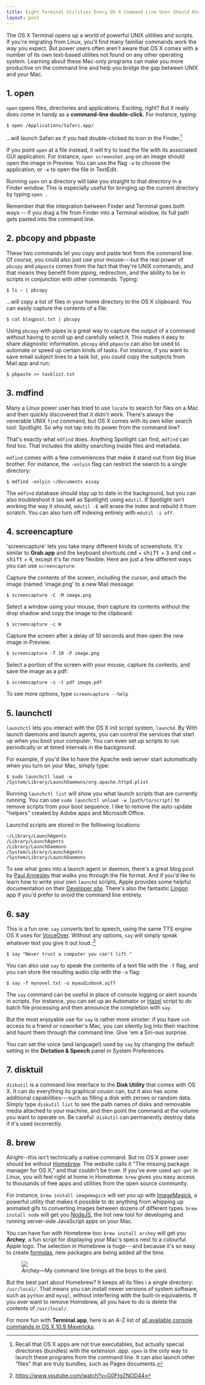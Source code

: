 ```yaml
---
title: Eight Terminal Utilities Every OS X Command Line User Should Know
layout: post
---
```


The OS X Terminal opens up a world of powerful UNIX utilities and scripts. If you're migrating from Linux, you'll find many familiar commands work the way you expect. But power users often aren't aware that OS X comes with a number of its own text-based utilites not found on any other operating system. Learning about these Mac-only programs can make you more productive on the command line and help you bridge the gap between UNIX and your Mac.

<!--more-->

## 1. **open**


`open` opens files, directories and applications. Exciting, right? But it really does come in handy as a **command-line double-click.** For instance, typing:

    $ open /Applications/Safari.app/

...will launch Safari as if you had double-clicked its icon in the Finder.[^bundles]

If you point `open` at a file instead, it will try to load the file with its associated GUI application. For instance, `open screenshot.png` on an image should open the image in Preview. You can use the flag `-a` to choose the application, or `-e` to open the file in TextEdit.

Running `open` on a directory will take you straight to that directory in a Finder window. This is especially useful for bringing up the current directory by typing `open .`

Remember that the integration between Finder and Terminal goes both ways -- if you drag a file from Finder into a Terminal window, its full path gets pasted into the command line.

[^bundles]: Recall that OS X apps are not true executables, but actually special directories (bundles) with the extension *.app*. `open` is the only way to launch these programs from the command line. It can also launch  other "files" that are truly bundles, such as Pages documents. 


## 2. **pbcopy** and **pbpaste**

These two commands let you copy and paste text from the command line. Of course, you could also just use your mouse---but the real power of `pbcopy` and `pbpaste` comes from the fact that they're UNIX commands, and that means they benefit from piping, redirection, and the ability to be in scripts in conjunction with other commands. Typing:

    $ ls ~ | pbcopy

...will copy a list of files in your home directory to the OS X clipboard. You can easily capture the contents of a file:

    $ cat blogpost.txt | pbcopy

Using `pbcopy` with pipes is a great way to capture the output of a command without having to scroll up and carefully select it. This makes it easy to share diagnostic information. `pbcopy` and `pbpaste` can also be used to automate or speed up certain kinds of tasks. For instance, if you want to save email subject lines to a task list, you could copy the subjects from Mail.app and run:

    $ pbpaste >> tasklist.txt


## 3. **mdfind**

Many a Linux power user has tried to use `locate` to search for files on a Mac and then quickly discovered that it didn't work. There's always the venerable UNIX `find` command, but OS X comes with its own killer search tool: Spotlight. So why not tap into its power from the command line?

That's exactly what `mdfind` does. Anything Spotlight can find, `mdfind` can find too. That includes the ability searching inside files and metadata.

`mdfind` comes with a few conveniences that make it stand out from big blue brother. For instance, the `-onlyin` flag can restrict the search to a single directory:

    $ mdfind -onlyin ~/Documents essay

The `mdfind` database should stay up to date in the background, but you can also troubleshoot it (as well as Spotlight) using `mdutil`. If Spotlight isn't working the way it should, `mdutil -E` will erase the index and rebuild it from scratch. You can also turn off indexing entirely with `mdutil -i off`.

## 4. **screencapture**

'screencapture' lets you take many different kinds of screenshots. It's similar to **Grab.app** and the keyboard shortcuts <kbd>cmd</kbd> + <kbd>shift</kbd> + <kbd>3</kbd> and <kbd>cmd</kbd> + <kbd>shift</kbd> + <kbd>4</kbd>, except it's far more flexible. Here are just a few different ways you can use `screencapture`:

Capture the contents of the screen, including the cursor, and attach the image (named 'image.png' to a new Mail message:

    $ screencapture -C -M image.png

Select a window using your mouse, then capture its contents without the drop shadow and copy the image to the clipboard:

    $ screencapture -c W

Capture the screen after a delay of 10 seconds and then open the new image in Preview:
    
    $ screencapture -T 10 -P image.png

Select a portion of the screen with your mouse, capture its contents, and save the image as a pdf:

    $ screencapture -s -t pdf image.pdf

To see more options, type `screencapture --help` 


## 5. **launchctl**

`launchctl` lets you interact with the OS X init script system, `launchd`. By With launch daemons and launch agents, you can control the services that start up when you boot your computer. You can even set up scripts to run periodically or at timed intervals in the background.

For example, if you'd like to have the Apache web server start automatically when you turn on your Mac, simply type:

    $ sudo launchctl load -w /System/Library/LaunchDaemons/org.apache.httpd.plist

Running `launchctl list` will show you what launch scripts that are currently running. You can use `sudo launchctl unload -w [path/to/script]` to remove scripts from your boot sequence. I like to remove the auto-update "helpers" created by Adobe apps and Microsoft Office.

Launchd scripts are stored in the folllowing locations:

    ~/Library/LaunchAgents    
    /Library/LaunchAgents          
    /Library/LaunchDaemons
    /System/Library/LaunchAgents
    /System/Library/LaunchDaemons

To see what goes into a launch agent or daemon, there's a great blog post by [Paul Annesley](http://paul.annesley.cc/2012/09/mac-os-x-launchd-is-cool/) that walks you through the file format. And if you'd like to learn how to write your own `launchd` scripts, Apple provides some helpful documentation on their [Developer site](https://developer.apple.com/library/mac/documentation/MacOSX/Conceptual/BPSystemStartup/Chapters/CreatingLaunchdJobs.html). There's also the fantastic [Lingon](http://www.peterborgapps.com/lingon/) app if you'd prefer to avoid the command line entirely.


## 6. **say**

This is a fun one: `say` converts text to speech, using the same TTS engine OS X uses for [VoiceOver](http://www.apple.com/accessibility/osx/voiceover/). Without any options, `say` will simply speak whatever text you give it out loud.:[^mac]

    $ say "Never trust a computer you can't lift."

You can also use `say` to speak the contents of a text file with the `-f` flag, and you can store the resulting audio clip with the `-o` flag:

    $ say -f mynovel.txt -o myaudiobook.aiff

The `say` command can be useful in place of console logging or alert sounds in scripts. For instance, you can set up an Automator or [Hazel](http://www.noodlesoft.com/hazel.php) script to do batch file processing and then announce the completion with `say`.

But the most enjoyable use for `say` is rather more sinister: if you have `ssh` access to a friend or coworker's Mac, you can silently log into their machine and haunt them through the command line. Give 'em a Siri-ous surprise.

You can set the voice (and language!) used by `say` by changing the default setting in the **Dictation & Speech** panel in System Preferences.


[^mac]: https://www.youtube.com/watch?v=G0FtgZNOD44

## 7. **disktuil**

`diskutil` is a command line interface to the **Disk Utility** that comes with OS X. It can do everything its graphical cousin can, but it also has some additional capabilities---such as filling a disk with zeroes or random data. Simply type `diskutil list` to see the path names of disks and removable media attached to your machine, and then point the command at the volume you want to operate on. Be careful: `diskutil` can permanently destroy data if it's used incorrectly.

## 8. **brew**

Alright--this isn't technically a native command. But no OS X power user should be without [Homebrew](http://brew.sh). The website calls it "The missing package manager for OS X," and that couldn't be truer. If you've ever used `apt-get` in Linux, you will feel right at home in Homebrew. `brew` gives you easy access to thousands of free apps and utilities from the open source community. 

For instance, `brew install imagemagick` will set you up with [ImageMagick](http://www.imagemagick.org), a powerful utility that makes it possible to do anything from whipping up animated gifs to converting images between dozens of different types. `brew install node` will get you [NodeJS](http://nodejs.org), the hot new tool for developing and running server-side JavaScript apps on your Mac.

You can have fun with Homebrew too: `brew install archey` will get you **Archey**, a fun script for displaying your Mac's specs next to a colourful Apple logo. The selection in Homebrew is huge---and because it's so easy to create [formulas](https://github.com/Homebrew/homebrew/wiki/Formula-Cookbook), new packages are being added all the time.

<figure>
    <img src="/public/img/archey.png">
    <figcaption><span class="elegant">Archey&mdash;</span>My command line brings all the boys to the yard.</figcaption>
</figure>


But the best part about Homebrew? It keeps all its files i a single directory: `/usr/local/`. That means you can install newer versions of system software, such as `python` and `mysql`, without interfering with the built-in equivalents. If you ever want to remove Homebrew, all you have to do is delete the contents of `/usr/local/`.

For more fun with **Terminal.app**, here is an A-Z list of [all available console commands in OS X 10.9 Mavericks](http://ss64.com/osx/).
